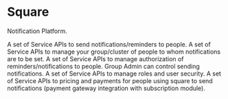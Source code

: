 Square
======

Notification Platform. 

A set of Service APIs to send notifications/reminders to people.
A set of Service APIs to manage your group/cluster of people to whom notifications are to be set.
A set of Service APIs to manage authorization of reminders/notifications to people. Group Admin can control sending notifications.
A set of Service APIs to manage roles and user security.
A set of Service APIs to pricing and payments for people using square to send notifications (payment gateway integration with subscription module).
